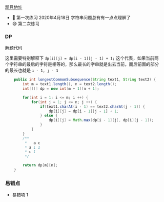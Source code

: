 [题目地址](https://leetcode-cn.com/problems/longest-common-subsequence/)



- :slightly_smiling_face: 第一次练习 2020年4月18日 字符串问题总有有一点点理解了
- :smile: 第二次练习 



### DP

解题代码

这里需要特别解释下 `dp[i][j] = dp[i - 1][j - 1] + 1;` 这个代表，如果当前两个字符串的最后的字符是相等的，那么最长的字串就是出去当前，而后前面的部分的最长也就是 `i - 1, j - 1`

```java
    public int longestCommonSubsequence(String text1, String text2) {
        int m = text1.length(), n = text2.length();
        int[][] dp = new int[m + 1][n + 1];

        for(int i = 1; i <= m; i ++) {
            for(int j = 1; j <= n; j ++) {
                if(text1.charAt(i - 1) == text2.charAt(j - 1)) {
                    dp[i][j] = dp[i - 1][j - 1] + 1;
                } else {
                    dp[i][j] = Math.max(dp[i - 1][j], dp[i][j - 1]);
                }
            }
        }
        /**
         *   a c
         * a 1 1
         * c 1
         */

        return dp[m][n];
    }

```



### 易错点

- 易错项 1 
